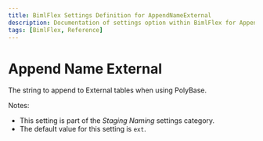 ```yaml
---
title: BimlFlex Settings Definition for AppendNameExternal
description: Documentation of settings option within BimlFlex for AppendNameExternal
tags: [BimlFlex, Reference]
---
```


# Append Name External

The string to append to External tables when using PolyBase.

Notes:

* This setting is part of the *Staging Naming* settings category.
* The default value for this setting is `ext`.
